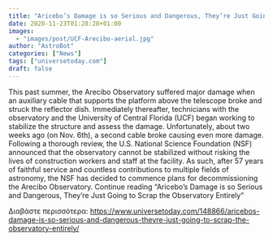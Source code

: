 ```yaml
---
title: "Aricebo’s Damage is so Serious and Dangerous, They’re Just Going to Scrap the Observatory Entirely"
date: 2020-11-23T01:28:28+01:00
images:
  - "images/post/UCF-Arecibo-aerial.jpg"
author: "AstroBot"
categories: ["News"]
tags: ["universetoday.com"]
draft: false
---
```


This past summer, the Arecibo Observatory suffered major damage when an auxiliary cable that supports the platform above the telescope broke and struck the reflector dish. Immediately thereafter, technicians with the observatory and the University of Central Florida (UCF) began working to stabilize the structure and assess the damage. Unfortunately, about two weeks ago (on Nov. 6th), a second cable broke causing even more damage. Following a thorough review, the U.S. National Science Foundation (NSF) announced that the observatory cannot be stabilized without risking the lives of construction workers and staff at the facility. As such, after 57 years of faithful service and countless contributions to multiple fields of astronomy, the NSF has decided to commence plans for decommissioning the Arecibo Observatory. Continue reading “Aricebo’s Damage is so Serious and Dangerous, They’re Just Going to Scrap the Observatory Entirely” 

Διαβάστε περισσότερα: https://www.universetoday.com/148866/aricebos-damage-is-so-serious-and-dangerous-theyre-just-going-to-scrap-the-observatory-entirely/
